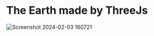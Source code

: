 # The Earth made by ThreeJs
![Screenshot 2024-02-03 160721](https://github.com/DVHcoding/Threejs-Earth/assets/117575707/c5db2a50-9814-46b9-8ad7-8ffc69851220)

